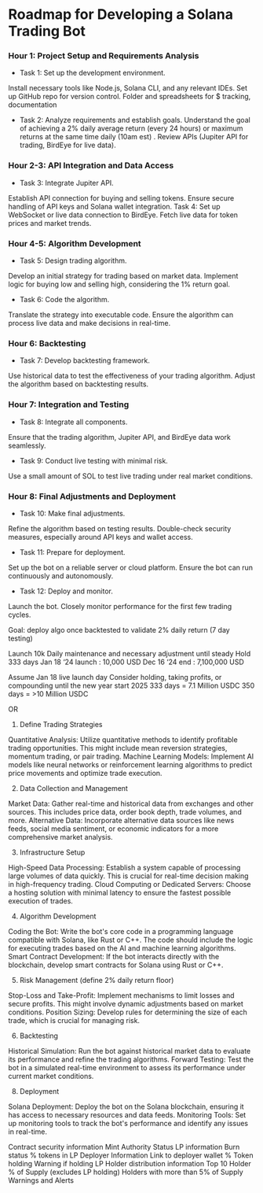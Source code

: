 # Roadmap for Developing a Solana Trading Bot

### Hour 1: Project Setup and Requirements Analysis
  - Task 1: Set up the development environment.
  
Install necessary tools like Node.js, Solana CLI, and any relevant IDEs.
Set up GitHub repo for version control.
Folder and spreadsheets for $ tracking, documentation

  - Task 2: Analyze requirements and establish goals.
Understand the goal of achieving a 2% daily average return (every 24 hours) or maximum returns at the same time daily (10am est) .
Review APIs (Jupiter API for trading, BirdEye for live data).



### Hour 2-3: API Integration and Data Access
  - Task 3: Integrate Jupiter API.

Establish API connection for buying and selling tokens.
Ensure secure handling of API keys and Solana wallet integration.
Task 4: Set up WebSocket or live data connection to BirdEye.
Fetch live data for token prices and market trends.


### Hour 4-5: Algorithm Development
  - Task 5: Design trading algorithm.

Develop an initial strategy for trading based on market data.
Implement logic for buying low and selling high, considering the 1% return goal.
  - Task 6: Code the algorithm.

Translate the strategy into executable code.
Ensure the algorithm can process live data and make decisions in real-time.


### Hour 6: Backtesting
  - Task 7: Develop backtesting framework.

Use historical data to test the effectiveness of your trading algorithm.
Adjust the algorithm based on backtesting results.


### Hour 7: Integration and Testing
  - Task 8: Integrate all components.

Ensure that the trading algorithm, Jupiter API, and BirdEye data work seamlessly.
  - Task 9: Conduct live testing with minimal risk.

Use a small amount of SOL to test live trading under real market conditions.


### Hour 8: Final Adjustments and Deployment
  - Task 10: Make final adjustments.

Refine the algorithm based on testing results.
Double-check security measures, especially around API keys and wallet access.
  - Task 11: Prepare for deployment.

Set up the bot on a reliable server or cloud platform.
Ensure the bot can run continuously and autonomously.
  - Task 12: Deploy and monitor.

Launch the bot.
Closely monitor performance for the first few trading cycles.

Goal: deploy algo once backtested to validate 2% daily return (7 day testing) 

Launch 10k 
Daily maintenance and necessary adjustment until steady 
Hold 333 days 
Jan 18 ‘24 launch : 10,000 USD 
Dec 16 ‘24 end : 7,100,000 USD 

Assume Jan 18 live launch day Consider holding, taking profits, or compounding until the new year start 2025 
333 days = 7.1 Million USDC 
350 days = >10 Million USDC















OR 


1. Define Trading Strategies

Quantitative Analysis: Utilize quantitative methods to identify profitable trading opportunities. This might include mean reversion strategies, momentum trading, or pair trading.
Machine Learning Models: Implement AI models like neural networks or reinforcement learning algorithms to predict price movements and optimize trade execution.

2. Data Collection and Management

Market Data: Gather real-time and historical data from exchanges and other sources. This includes price data, order book depth, trade volumes, and more.
Alternative Data: Incorporate alternative data sources like news feeds, social media sentiment, or economic indicators for a more comprehensive market analysis.

3. Infrastructure Setup

High-Speed Data Processing: Establish a system capable of processing large volumes of data quickly. This is crucial for real-time decision making in high-frequency trading.
Cloud Computing or Dedicated Servers: Choose a hosting solution with minimal latency to ensure the fastest possible execution of trades.

4. Algorithm Development

Coding the Bot: Write the bot's core code in a programming language compatible with Solana, like Rust or C++. The code should include the logic for executing trades based on the AI and machine learning algorithms.
Smart Contract Development: If the bot interacts directly with the blockchain, develop smart contracts for Solana using Rust or C++.

5. Risk Management (define 2% daily return floor)

Stop-Loss and Take-Profit: Implement mechanisms to limit losses and secure profits. This might involve dynamic adjustments based on market conditions.
Position Sizing: Develop rules for determining the size of each trade, which is crucial for managing risk.

6. Backtesting

Historical Simulation: Run the bot against historical market data to evaluate its performance and refine the trading algorithms.
Forward Testing: Test the bot in a simulated real-time environment to assess its performance under current market conditions.

8. Deployment

Solana Deployment: Deploy the bot on the Solana blockchain, ensuring it has access to necessary resources and data feeds.
Monitoring Tools: Set up monitoring tools to track the bot's performance and identify any issues in real-time.


















Contract security information
Mint Authority Status
LP information
Burn status
% tokens in LP
Deployer Information
Link to deployer wallet
% Token holding
Warning if holding LP
Holder distribution information
Top 10 Holder % of Supply (excludes LP holding)
Holders with more than 5% of Supply
Warnings and Alerts
